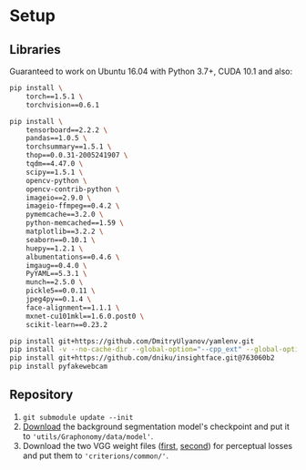 Setup
====

## Libraries

Guaranteed to work on Ubuntu 16.04 with Python 3.7+, CUDA 10.1 and also:

```bash
pip install \
    torch==1.5.1 \
    torchvision==0.6.1

pip install \
    tensorboard==2.2.2 \
    pandas==1.0.5 \
    torchsummary==1.5.1 \
    thop==0.0.31-2005241907 \
    tqdm==4.47.0 \
    scipy==1.5.1 \
    opencv-python \
    opencv-contrib-python \
    imageio==2.9.0 \
    imageio-ffmpeg==0.4.2 \
    pymemcache==3.2.0 \
    python-memcached==1.59 \
    matplotlib==3.2.2 \
    seaborn==0.10.1 \
    huepy==1.2.1 \
    albumentations==0.4.6 \
    imgaug==0.4.0 \
    PyYAML==5.3.1 \
    munch==2.5.0 \
    pickle5==0.0.11 \
    jpeg4py==0.1.4 \
    face-alignment==1.1.1 \
    mxnet-cu101mkl==1.6.0.post0 \
    scikit-learn==0.23.2

pip install git+https://github.com/DmitryUlyanov/yamlenv.git
pip install -v --no-cache-dir --global-option="--cpp_ext" --global-option="--cuda_ext" git+https://github.com/NVIDIA/apex.git
pip install git+https://github.com/dniku/insightface.git@763060b2
pip install pyfakewebcam
```

## Repository

1. `git submodule update --init`
1. [Download](https://drive.google.com/file/d/1YDZRDnrPdJYvyRhe_Ir-91OFR_TCwvgO/view?usp=sharing) the background segmentation model's checkpoint and put it to `'utils/Graphonomy/data/model'`.
1. Download the two VGG weight files ([first](https://drive.google.com/file/d/1o7s95QCrhRGyomuJDp5uGF1rhFSrbBN9/view?usp=sharing), [second](https://drive.google.com/file/d/1_ia1zRNZbfozBLVy-iOxYxdWRhtGhmZ2/view?usp=sharing])) for perceptual losses and put them to `'criterions/common/'`.
